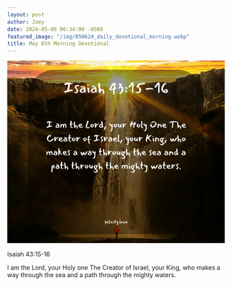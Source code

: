 ```yaml
---
layout: post
author: Joey
date: 2024-05-06 06:34:00 -0500
featured_image: "/img/050624_daily_devotional_morning.webp"
title: May 6th Morning Devotional
---
```


[![May 6th 2024 - Morning Devotional](/img/050624_daily_devotional_morning.webp)](/img/050624_daily_devotional_morning.webp)

Isaiah 43:15-16

I am the Lord, your Holy one The Creator of Israel, your King, who makes a way through the sea and a path through the mighty waters.